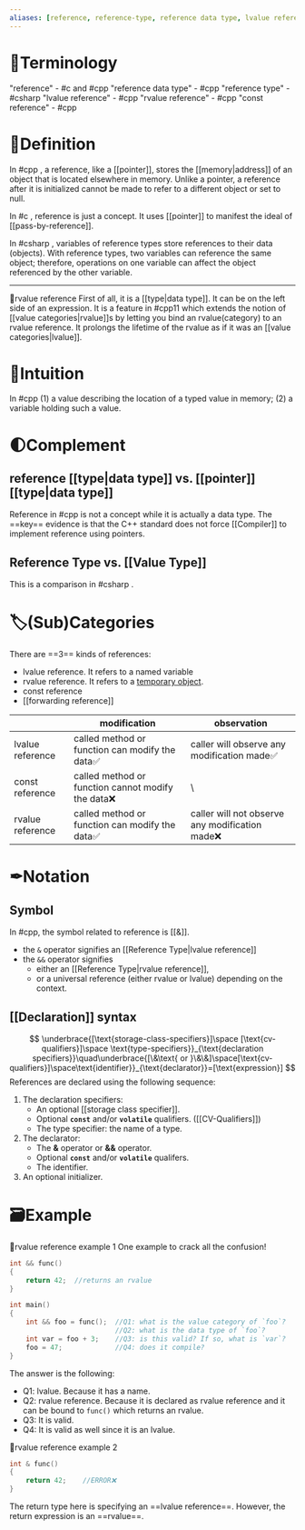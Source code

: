 ```yaml
---
aliases: [reference, reference-type, reference data type, lvalue reference, rvalue reference, const reference]
---
```


# 📖Terminology
"reference" - #c and #cpp 
"reference data type" - #cpp 
"reference type" - #csharp 
"lvalue reference" - #cpp 
"rvalue reference" - #cpp 
"const reference" - #cpp 

# 📝Definition
In #cpp , a reference, like a [[pointer]], stores the [[memory|address]] of an object that is located elsewhere in memory. Unlike a pointer, a reference after it is initialized cannot be made to refer to a different object or set to null. 

In #c , reference is just a concept. It uses [[pointer]] to manifest the ideal of [[pass-by-reference]].

In #csharp , variables of reference types store references to their data (objects). With reference types, two variables can reference the same object; therefore, operations on one variable can affect the object referenced by the other variable.

___
📌rvalue reference
First of all, it is a [[type|data type]]. It can be on the left side of an expression.
It is a feature in #cpp11 which extends the notion of [[value categories|rvalue]]s by letting you bind an rvalue(category) to an rvalue reference.
It prolongs the lifetime of the rvalue as if it was an [[value categories|lvalue]].

# 🧠Intuition
In #cpp 
(1) a value describing the location of a typed value in memory;
(2) a variable holding such a value.


# 🌓Complement
## reference [[type|data type]] vs. [[pointer]] [[type|data type]]
Reference in #cpp  is not a concept while it is actually a data type. The ==key== evidence is that the C++ standard does not force [[Compiler]] to implement reference using pointers.



## Reference Type vs. [[Value Type]]
This is a comparison in #csharp .

# 🏷(Sub)Categories
There are ==3== kinds of references:
- lvalue reference. It refers to a named variable
- rvalue reference. It refers to a [temporary object](https://learn.microsoft.com/en-us/cpp/cpp/temporary-objects?view=msvc-170). 
- const reference
- [[forwarding reference]]

|                  | modification                                      | observation                                    |
| ---------------- | ------------------------------------------------- | ---------------------------------------------- |
| lvalue reference | called method or function can modify the data✅    | caller will observe any modification made✅     |
| const reference  | called method or function cannot modify the data❌ | \                                              |
| rvalue reference | called method or function can modify the data✅    | caller will not observe any modification made❌ |


# ✒Notation
## Symbol
In #cpp, the symbol related to reference is [[&]].
- the `&` operator signifies an [[Reference Type|lvalue reference]] 
- the `&&` operator signifies
	- either an [[Reference Type|rvalue reference]], 
	- or a universal reference (either rvalue or lvalue) depending on the context.

## [[Declaration]] syntax
$$
\underbrace{[\text{storage-class-specifiers}]\space [\text{cv-qualifiers}]\space \text{type-specifiers}}_{\text{declaration specifiers}}\quad\underbrace{[\&\text{ or }\&\&]\space[\text{cv-qualifiers}]\space\text{identifier}}_{\text{declarator}}=[\text{expression}]
$$
References are declared using the following sequence:
1. The declaration specifiers:
   - An optional [[storage class specifier]].
   - Optional **`const`** and/or **`volatile`** qualifiers. ([[CV-Qualifiers]])
   - The type specifier: the name of a type.
1. The declarator:
   - The **&** operator or **&&** operator.
   - Optional **`const`** and/or **`volatile`** qualifers.
   - The identifier.
1. An optional initializer.

# 🗃Example
📌rvalue reference example 1
One example to crack all the confusion!
```cpp
int && func()
{
	return 42;  //returns an rvalue
}

int main()
{
	int && foo = func();  //Q1: what is the value category of `foo`?
	                      //Q2: what is the data type of `foo`?
	int var = foo + 3;    //Q3: is this valid? If so, what is `var`?
	foo = 47;             //Q4: does it compile?
}
```
The answer is the following:
- Q1: lvalue. Because it has a name.
- Q2: rvalue reference. Because it is declared as rvalue reference and it can be bound to `func()` which returns an rvalue.
- Q3: It is valid.
- Q4: It is valid as well since it is an lvalue.

📌rvalue reference example 2
```cpp
int & func()
{
	return 42;    //ERROR❌
}
```
The return type here is specifying an ==lvalue reference==. However, the return expression is an ==rvalue==.

